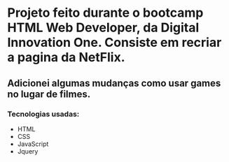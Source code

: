 # Projeto feito durante o bootcamp HTML Web Developer, da Digital Innovation One. Consiste em recriar a pagina da NetFlix.
## Adicionei algumas mudanças como usar games no lugar de filmes.
### Tecnologias usadas:
 - HTML
 - CSS
 - JavaScript
 - Jquery
